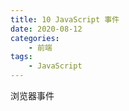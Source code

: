 ```yaml
---
title: 10 JavaScript 事件
date: 2020-08-12
categories:
    - 前端
tags:
	- JavaScript
---
```

浏览器事件
<!-- more -->